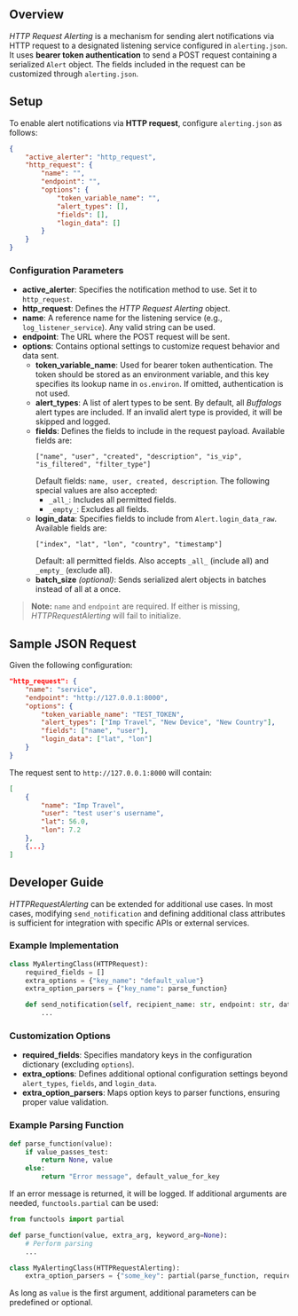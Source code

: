 ## Overview

*HTTP Request Alerting* is a mechanism for sending alert notifications via HTTP request to a designated listening service configured in `alerting.json`. It uses **bearer token authentication** to send a POST request containing a serialized `Alert` object. The fields included in the request can be customized through `alerting.json`.

## Setup

To enable alert notifications via **HTTP request**, configure `alerting.json` as follows:

```json
{
    "active_alerter": "http_request",
    "http_request": {
        "name": "",
        "endpoint": "",
        "options": {
            "token_variable_name": "",
            "alert_types": [],
            "fields": [],
            "login_data": []
        }
    }
}
```

### Configuration Parameters

- **active_alerter**: Specifies the notification method to use. Set it to `http_request`.
- **http_request**: Defines the *HTTP Request Alerting* object.
- **name**: A reference name for the listening service (e.g., `log_listener_service`). Any valid string can be used.
- **endpoint**: The URL where the POST request will be sent.
- **options**: Contains optional settings to customize request behavior and data sent.
  - **token_variable_name**: Used for bearer token authentication. The token should be stored as an environment variable, and this key specifies its lookup name in `os.environ`. If omitted, authentication is not used.
  - **alert_types**: A list of alert types to be sent. By default, all *Buffalogs* alert types are included. If an invalid alert type is provided, it will be skipped and logged.
  - **fields**: Defines the fields to include in the request payload. Available fields are:
    ```
    ["name", "user", "created", "description", "is_vip", "is_filtered", "filter_type"]
    ```
    Default fields: `name, user, created, description`. The following special values are also accepted:
    - `_all_`: Includes all permitted fields.
    - `_empty_`: Excludes all fields.
  - **login_data**: Specifies fields to include from `Alert.login_data_raw`. Available fields are:
    ```
    ["index", "lat", "lon", "country", "timestamp"]
    ```
    Default: all permitted fields. Also accepts `_all_` (include all) and `_empty_` (exclude all).
  - **batch_size** *(optional)*: Sends serialized alert objects in batches instead of all at a once.

> **Note:** `name` and `endpoint` are required. If either is missing, *HTTPRequestAlerting* will fail to initialize.

## Sample JSON Request

Given the following configuration:

```json
"http_request": {
    "name": "service",
    "endpoint": "http://127.0.0.1:8000",
    "options": {
        "token_variable_name": "TEST_TOKEN",
        "alert_types": ["Imp Travel", "New Device", "New Country"],
        "fields": ["name", "user"],  
        "login_data": ["lat", "lon"]
    }
}
```

The request sent to `http://127.0.0.1:8000` will contain:

```json
[
    {
        "name": "Imp Travel",
        "user": "test user's username",
        "lat": 56.0,
        "lon": 7.2
    },
    {...}
]
```

## Developer Guide

*HTTPRequestAlerting* can be extended for additional use cases. In most cases, modifying `send_notification` and defining additional class attributes is sufficient for integration with specific APIs or external services.

### Example Implementation

```python
class MyAlertingClass(HTTPRequest):
    required_fields = []
    extra_options = {"key_name": "default_value"}
    extra_option_parsers = {"key_name": parse_function}

    def send_notification(self, recipient_name: str, endpoint: str, data: list[dict]):
        ...
```

### Customization Options

- **required_fields**: Specifies mandatory keys in the configuration dictionary (excluding `options`).
- **extra_options**: Defines additional optional configuration settings beyond `alert_types`, `fields`, and `login_data`.
- **extra_option_parsers**: Maps option keys to parser functions, ensuring proper value validation.

### Example Parsing Function

```python
def parse_function(value):
    if value_passes_test:
        return None, value
    else:
        return "Error message", default_value_for_key
```

If an error message is returned, it will be logged. If additional arguments are needed, `functools.partial` can be used:

```python
from functools import partial

def parse_function(value, extra_arg, keyword_arg=None):
    # Perform parsing
    ...

class MyAlertingClass(HTTPRequestAlerting):
    extra_option_parsers = {"some_key": partial(parse_function, required_arg, keyword_arg=value)}
```

As long as `value` is the first argument, additional parameters can be predefined or optional.

